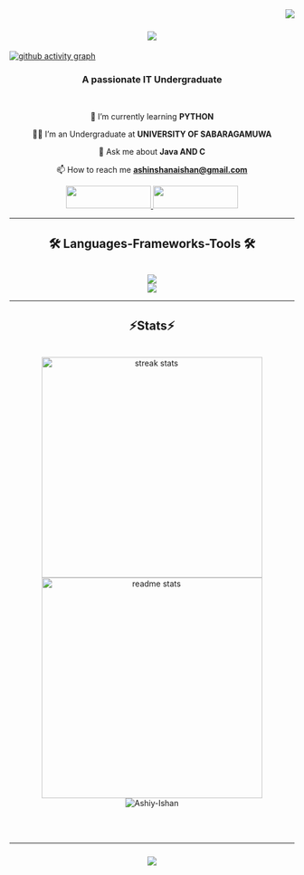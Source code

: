 <div style="float: right;">
  <img src="https://visitor-badge.laobi.icu/badge?page_id=Ashiy-Ishan.Ashiy-Ishan" />
</div>

<h1 align="center">
  <a href="https://git.io/typing-svg">
    <img src="https://readme-typing-svg.herokuapp.com/?font=Righteous&size=35&center=true&vCenter=true&width=500&height=70&duration=4000&lines=Hi+There!+👋;+I'm+Ashingshana+Ishan!;"/>
  </a>
</h1>

[![github activity graph](https://github-readme-activity-graph.vercel.app/graph?username=Ashiy-Ishan&theme=github-compact)](https://github.com/Ashiy-Ishan/github-readme-activity-graph)


<h3 align="center">A passionate IT Undergraduate </h3>

<br/>

<div align= "center">

 🌱 I’m currently learning **PYTHON**
 
 🧑‍🎓 I’m an Undergraduate at **UNIVERSITY OF SABARAGAMUWA**
 
 💬 Ask me about **Java AND C**
 
 📫 How to reach me **ashinshanaishan@gmail.com**

 
 <div style="text-align: center;">
  <a href="mailto:ashinshanaishan@gmail.com">
    <img src="https://img.shields.io/badge/Gmail-333333?style=for-the-badge&logo=gmail&logoColor=red" target="_blank" width="150" height="40" />
  </a>
  <a href="https://www.linkedin.com/in/ashinshana-ishan-73b228318/" target="_blank">
    <img src="https://img.shields.io/badge/LinkedIn-0077B5?style=for-the-badge&logo=linkedin&logoColor=white" target="_blank" width="150" height="40" />
  </a>
</div>

<hr/>

<h2 align="center">🛠️ Languages-Frameworks-Tools 🛠️</h2>
<br/>
<div align="center">
<a href="https://skillicons.dev">
<img src="https://skillicons.dev/icons?i=github,python,c,java"/><br>
<img src="https://skillicons.dev/icons?i=rect,mysql,html,css,vscode,git" />
</a>
</div>

<hr/>

<h2 align="center">⚡Stats⚡</h2>
<br>
<div align="center">
  <img width="390" src="https://streak-stats.demolab.com/?user=Ashiy-Ishan&count_private=true&theme=react&border_radius=10" alt="streak stats"/>
  <img width="390" src="https://github-readme-stats.vercel.app/api?username=Ashiy-Ishan&count_private=true&show_icons=true&theme=react&rank_icon=github&border_radius=10" alt="readme stats"/>
  <br/>
  <td width="50%" align="center">

 <img src="https://github-readme-stats.vercel.app/api/top-langs?username=Ashiy-Ishan&hide=Hack&langs_count=8&show_icons=true&locale=en&layout=compact&theme=react&border_radius=10" alt="Ashiy-Ishan" />
 

</p>
  </td>
</div>

<br/><br/>
<hr/>

<h3 align="center">
  <a href="https://git.io/typing-svg">
    <img src="https://readme-typing-svg.herokuapp.com/?font=Righteous&amp;size=25&amp;center=true&amp;vCenter=true&amp;width=500&amp;height=70&amp;duration=4000&amp;lines=Thanks+for+visiting!+❤️;+Shoot+me+a+message+on+Linkedin!;">
  </a>
</h3>


  
